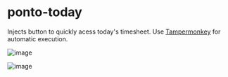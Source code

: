 # ponto-today
Injects button to quickly acess today's timesheet.
Use [Tampermonkey](https://www.tampermonkey.net/) for automatic execution.

![image](https://user-images.githubusercontent.com/35941797/174612552-4d1a0935-9daf-4f0c-8c3a-93c3c8ad3c09.png)

![image](https://user-images.githubusercontent.com/35941797/174612358-a25b2a5d-5059-4a9b-8712-d080f636a0f7.png)

